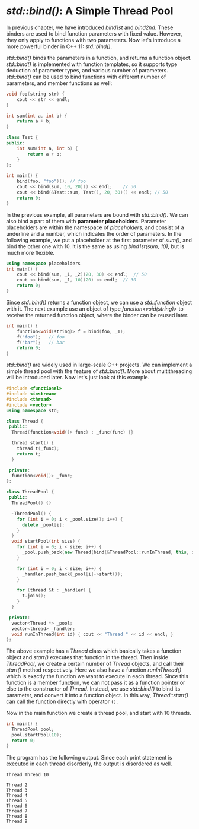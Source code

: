 # *std::bind()*: A Simple Thread Pool

In previous chapter, we have introduced *bind1st* and *bind2nd*. These binders are used to bind function parameters with fixed value. However, they only apply to functions with two parameters. Now let's introduce a more powerful binder in C++ 11: *std::bind()*.

*std::bind()* binds the parameters in a function, and returns a function object. *std::bind()* is implemented with function templates, so it supports type deduction of parameter types, and various number of parameters. *std::bind()* can be used to bind functions with different number of parameters, and member functions as well:

```cpp
void foo(string str) {
    cout << str << endl;
}

int sum(int a, int b) {
    return a + b;
}

class Test {
public:
    int sum(int a, int b) {
        return a + b;
    }
};

int main() {
    bind(foo, "foo")();	// foo
    cout << bind(sum, 10, 20)() << endl;	// 30
    cout << bind(&Test::sum, Test(), 20, 30)() << endl;	// 50
    return 0;
}
```

In the previous example, all parameters are bound with *std::bind()*. We can also bind a part of them with **parameter placeholders**. Parameter placeholders are within the namespace of *placeholders*, and consist of a underline and a number, which indicates the order of parameters. In the following example, we put a placeholder at the first parameter of *sum()*, and bind the other one with 10. It is the same as using *bind1st(sum, 10)*, but is much more flexible.

```cpp
using namespace placeholders
int main() {
    cout << bind(sum, _1, _2)(20, 30) << endl;	// 50
    cout << bind(sum, _1, 10)(20) << endl;	// 30
    return 0;
}
```

Since *std::bind()* returns a function object, we can use a *std::function* object with it. The next example use an object of type *function<void(string)>* to receive the returned function object, where the binder can be reused later.

```cpp
int main() {
    function<void(string)> f = bind(foo, _1);
    f("foo");	// foo
    f("bar");	// bar
    return 0;
}
```

*std::bind()* are widely used in large-scale C++ projects. We can implement a simple thread pool with the feature of *std::bind()*. More about multithreading will be introduced later. Now let's just look at this example.

```cpp
#include <functional>
#include <iostream>
#include <thread>
#include <vector>
using namespace std;

class Thread {
 public:
  Thread(function<void()> func) : _func(func) {}

  thread start() {
    thread t(_func);
    return t;
  }

 private:
  function<void()> _func;
};

class ThreadPool {
 public:
  ThreadPool() {}

  ~ThreadPool() {
    for (int i = 0; i < _pool.size(); i++) {
      delete _pool[i];
    }
  }
  void startPool(int size) {
    for (int i = 0; i < size; i++) {
      _pool.push_back(new Thread(bind(&ThreadPool::runInThread, this, i)));
    }

    for (int i = 0; i < size; i++) {
      _handler.push_back(_pool[i]->start());
    }

    for (thread &t : _handler) {
      t.join();
    }
  }

 private:
  vector<Thread *> _pool;
  vector<thread> _handler;
  void runInThread(int id) { cout << "Thread " << id << endl; }
};
```

The above example has a *Thread* class which basically takes a function object and *start()* executes that function in the thread. Then inside *ThreadPool*, we create a certain number of *Thread* objects, and call their *start()* method respectively. Here we also have a function *runInThread()* which is exactly the function we want to execute in each thread. Since this function is a member function, we can not pass it as a function pointer or else to the constructor of *Thread*. Instead, we use *std::bind()* to bind its parameter, and convert it into a function object. In this way, *Thread::start()* can call the function directly with operator `()`.

Now in the main function we create a thread pool, and start with 10 threads.

```cpp
int main() {
  ThreadPool pool;
  pool.startPool(10);
  return 0;
}
```

The program has the following output. Since each print statement is executed in each thread disorderly, the output is disordered as well.

```
Thread Thread 10

Thread 2
Thread 3
Thread 4
Thread 5
Thread 6
Thread 7
Thread 8
Thread 9
```

